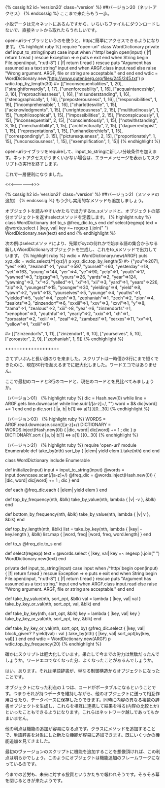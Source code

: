 {% csssig h2 id='version20' class='version' %}
##バージョン20（ネットアクセス）
{% endcsssig %}
ここまで来たらもう一歩。

小説データは元々ネットにあるんですから、いちいちファイルにダウンロードしないで、直接ネットから取れたらうれしいです。

open-uriライブラリというのを使うと、httpに簡単にアクセスできるようになります。
{% highlight ruby %}
  require "open-uri"
  class WordDictionary
	private
    def input_to_string(input)
     case input
     when /^http/
       begin
         open(input) { |f| return f.read }
       rescue Exception => e
         puts e
         exit
       end
     when String
       begin
         File.open(input, "r:utf-8") { |f| return f.read }
       rescue
         puts "Argument has assumed as a text string" 
         input
       end
     when ARGF.class
       input.read
     else
       raise "Wrong argument. ARGF, file or string are acceptable."
     end
    end
  end
  wdic = WordDictionary.new('http://www.gutenberg.org/files/245/245.txt')
  p wdic.top_by_length(30)
#> [["inconsequentialities", 1, 20], ["straightforwardly", 1, 17], ["unenforceability", 1, 16], ["acquaintanceship", 3, 16], ["reproachlessness", 1, 16], ["misunderstanding", 1, 16], ["stenographically", 1, 16], ["preposterousness", 1, 16], ["responsibilities", 1, 16], ["incomprehensible", 1, 16], ["charlottesville", 1, 15], ["acknowledgments", 1, 15], ["unrighteousness", 2, 15], ["multitudinously", 1, 15], ["unphilosophical", 1, 15], ["impossibilities", 2, 15], ["inconspicuously", 1, 15], ["inconsequential", 2, 15], ["conscientiously", 1, 15], ["notwithstanding", 3, 15], ["merchantibility", 1, 15], ["architecturally", 2, 15], ["daguerreotypist", 1, 15], ["representations", 1, 15], ["unhandkerchiefs", 1, 15], ["correspondingly", 3, 15], ["picturesqueness", 2, 15], ["proportionately", 1, 15], ["unconsciousness", 1, 15], ["exemplification", 1, 15]]
{% endhighlight %}

open-uriライブラリをrequireして、input_to_stringに新しい分岐条件を加えます。ネットアクセスがうまくいかない場合は、エラーメッセージを表示してスクリプトの実行を終了します。

これで一層便利になりました。

<<<------>>>

{% csssig h2 id='version21' class='version' %}
##バージョン21（メソッドの追加）
{% endcsssig %}
もう少し実用的なメソッドも追加しましょう。

オブジェクトを読みやすいかたちで出力するto_sメソッドと、オブジェクトの部分オブジェクトを返すselectメソッドを定義します。
{% highlight ruby %}
 class WordDictionary
   def to_s
     @freq_dic.to_s
   end
   def select(regexp)
     text = @words.select { |key, val| key =~ regexp }.join(" ")
     WordDictionary.new(text)
   end
 end
{% endhighlight %}

次の例はselectメソッドにより、先頭がxyzの何れかで始まる語の集合からなる新しいWordDictionaryオブジェクトを生成し、これをto_sメソッドで出力しています。
{% highlight ruby %}
 wdic = WordDictionary.new(ARGF)
 puts xyz_dic = wdic.select(/^[xyz]/)
 p xyz_dic.top_by_length(5)
#> {"you"=>2071, "yes"=>90, "zealand"=>1, "your"=>597, "yourself"=>60, "yesterday"=>18, "yet"=>163, "young"=>144, "yer"=>4, "ye"=>90, "yelp"=>1, "youth"=>17, "yawned"=>3, "zigzag"=>1, "yours"=>26, "yards"=>2, "year"=>124, "yawning"=>3, "x"=>2, "yelled"=>1, "xi"=>1, "xii"=>3, "yard"=>1, "years"=>226, "zip"=>3, "youngest"=>15, "younger"=>30, "yielding"=>4, "yield"=>8, "yawn"=>2, "york"=>13, "yourselves"=>5, "younge"=>4, "youths"=>1, "yielded"=>5, "yale"=>4, "zeph"=>3, "zephaniah"=>1, "zech"=>2, "zion"=>4, "zealots"=>3, "zinzendorf"=>6, "xxxiii"=>1, "xxv"=>3, "xxvi"=>1, "y"=>8, "zama"=>1, "zealous"=>2, "xiii"=>8, "yea"=>6, "zinzendorfs"=>1, "xenophon"=>3, "youthful"=>1, "yearly"=>2, "xxix"=>1, "xh"=>1, "zoroaster"=>2, "xciii"=>1, "zeal"=>2, "zambezi"=>1, "xerxes"=>11, "xv"=>1, "yellow"=>1, "xxiii"=>1}

#> [["zinzendorfs", 1, 11], ["zinzendorf", 6, 10], ["yourselves", 5, 10], ["zoroaster", 2, 9], ["zephaniah", 1, 9]]
{% endhighlight %}

+++++++++++++++++++

さてずいぶんと長い道のりを来ました。スクリプトは一時僅か3行にまで短くできたのに、現在80行を超えるまでに肥大化しました。ワードエコではありません。

ここで最初のコードと3行のコードと、現在のコードとを見比べてみましょうか。

（バージョン01）
{% highlight ruby %}
 dic = Hash.new(0)
 while line = ARGF.gets
   line.downcase!
   while line.sub!(/[a-z]+/, "")
     word = $&
     dic[word] += 1
   end
 end
 p dic.sort { |a, b| b[1] <=> a[1] }[0...30]
{% endhighlight %}

（バージョン03）
{% highlight ruby %}
 WORDS = ARGF.read.downcase.scan(/[a-z]+/)
 DICTIONARY = WORDS.inject(Hash.new(0)) { |dic, word| dic[word] += 1 ; dic }
 p DICTIONARY.sort { |a, b| b[1] <=> a[1] }[0...30]
{% endhighlight %}

（バージョン21）
{% highlight ruby %}
 require 'open-uri'
 module Enumerable
   def take_by(nth)
     sort_by { |elem| yield elem }.take(nth)
   end
 end
 
 class WordDictionary
   include Enumerable
 
   def initialize(input)
     input = input_to_string(input)
     @words = input.downcase.scan(/[a-z]+/)
     @freq_dic = @words.inject(Hash.new(0)) { |dic, word| dic[word] += 1 ; dic }
   end
 
   def each
     @freq_dic.each { |elem| yield elem }
   end
 
   def top_by_frequency(nth, &blk)
     take_by_value(nth, lambda { |v| -v }, &blk)
   end
 
   def bottom_by_frequency(nth, &blk)
     take_by_value(nth, lambda { |v| v }, &blk)
   end
 
   def top_by_length(nth, &blk)
     list = take_by_key(nth, lambda { |key| -key.length }, &blk)
     list.map { |word, freq| [word, freq, word.length] }
   end
 
   def to_s
     @freq_dic.to_s
   end
 
   def select(regexp)
     text = @words.select { |key, val| key =~ regexp }.join(" ")
     WordDictionary.new(text)
   end
 
   private
  def input_to_string(input)
   case input
   when /^http/
     begin
       open(input) { |f| return f.read }
     rescue Exception => e
       puts e
       exit
     end
   when String
     begin
       File.open(input, "r:utf-8") { |f| return f.read }
     rescue
       puts "Argument has assumed as a text string." 
       input
     end
   when ARGF.class
     input.read
   else
     raise "Wrong argument. ARGF, file or string are acceptable."
   end
  end
 
   def take_by_value(nth, sort_opt, &blk)
     val = lambda { |key, val| val }
     take_by_key_or_val(nth, sort_opt, val, &blk)
   end
 
   def take_by_key(nth, sort_opt, &blk)
     key = lambda { |key, val| key }
     take_by_key_or_val(nth, sort_opt, key, &blk)
   end
 
   def take_by_key_or_val(nth, sort_opt, by)
     @freq_dic.select { |key, val| block_given? ? yield(val) : val }.take_by(nth) { |key, val| sort_opt[by[key, val]] }
   end
 end
 wdic = WordDictionary.new(ARGF)
 p wdic.top_by_frequency(20)
{% endhighlight %}

確かにスクリプトは肥大化しています。果たして今までの労力は無駄だったんでしょうか。ワードエコでなくなった分、よくなったことがあるんでしょうか。

はい、あります。それは単語辞書が、単なる制御構造からオブジェクトになったことです。

オブジェクトになった利点の１つは、コードがポータブルになるということです。つまりそれが持つデータを維持しながら、他のオブジェクトに送って相互作用させたり、データベースに保存したりできます。同時に内容の異なる複数の辞書オブジェクトを生成し、これらを相互に連携して結果を得る(内容の比較とか)といったこともできるようになります。これらはネットワーク越しであってもかまいません。

他の利点は機能の追加が容易になる点です。クラスにメソッドを追加することで、単語辞書を対象にした新たな機能が容易に追加できます。既にいくつかの機能追加を見てきました。

最初のヴァージョンのスクリプトに機能を追加することを想像頂ければ、この利点は明らかでしょう。このようにオブジェクトは機能追加のフレームワークになっているのです。

今までの苦労も、未来に対する投資というかたちで報われそうです。そろそろ幕を閉じるときが来たようです。

